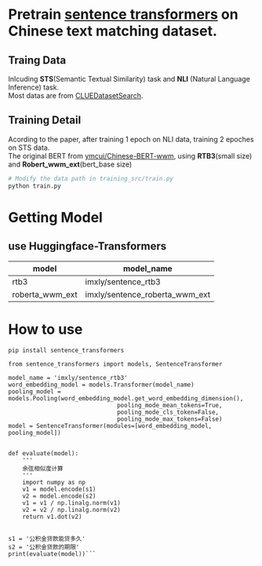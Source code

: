 # Pretrain [sentence transformers](https://github.com/UKPLab/sentence-transformers) on Chinese text matching dataset. 

## Traing Data
Inlcuding **STS**(Semantic Textual Similarity) task and **NLI** (Natural Language Inference) task.  
Most datas are from [CLUEDatasetSearch](https://github.com/CLUEbenchmark/CLUEDatasetSearch/tree/master/%E6%96%87%E6%9C%AC%E5%8C%B9%E9%85%8D).

## Training Detail
Acording to the paper, after training 1 epoch on NLI data, training 2 epoches on STS data.  
The original BERT from [ymcui/Chinese-BERT-wwm](https://github.com/ymcui/Chinese-BERT-wwm), using **RTB3**(small size) and **Robert_wwm_ext**(bert_base size)  

```bash
# Modify the data path in training_src/train.py
python train.py
```
# Getting Model

## use Huggingface-Transformers

|  model   | model_name  |
|  ----  | ----  |
| rtb3  | imxly/sentence_rtb3 |
| roberta_wwm_ext  | imxly/sentence_roberta_wwm_ext |

# How to use


```
pip install sentence_transformers
```

```
from sentence_transformers import models, SentenceTransformer

model_name = 'imxly/sentence_rtb3'
word_embedding_model = models.Transformer(model_name)
pooling_model = models.Pooling(word_embedding_model.get_word_embedding_dimension(),
                               pooling_mode_mean_tokens=True,
                               pooling_mode_cls_token=False,
                               pooling_mode_max_tokens=False)
model = SentenceTransformer(modules=[word_embedding_model, pooling_model])


def evaluate(model):
    '''
    余弦相似度计算
    '''
    import numpy as np
    v1 = model.encode(s1)
    v2 = model.encode(s2)
    v1 = v1 / np.linalg.norm(v1)
    v2 = v2 / np.linalg.norm(v2)
    return v1.dot(v2)


s1 = '公积金贷款能贷多久'
s2 = '公积金贷款的期限'
print(evaluate(model))```
